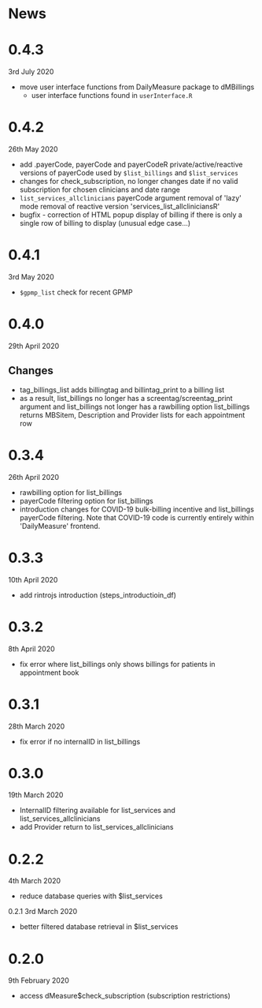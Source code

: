 # News

# 0.4.3
3rd July 2020

* move user interface functions from DailyMeasure package to dMBillings
  + user interface functions found in `userInterface.R`

# 0.4.2
26th May 2020

* add .payerCode, payerCode and payerCodeR
  private/active/reactive versions of payerCode
  used by `$list_billings` and `$list_services`
* changes for check_subscription, no longer changes
  date if no valid subscription for chosen clinicians
  and date range
* `list_services_allclinicians`
  payerCode argument
  removal of 'lazy' mode
  removal of reactive version 'services_list_allcliniciansR'
* bugfix - correction of HTML popup display of billing if there
  is only a single row of billing to display (unusual edge case...)

# 0.4.1
3rd May 2020

* `$gpmp_list` check for recent GPMP

# 0.4.0
29th April 2020

## Changes

* tag_billings_list adds billingtag and billintag_print to a billing list
* as a result, list_billings no longer has a screentag/screentag_print argument
  and list_billings not longer has a rawbilling option
  list_billings returns MBSitem, Description and Provider lists for
  each appointment row

# 0.3.4
26th April 2020

* rawbilling option for list_billings
* payerCode filtering option for list_billings
* introduction changes for COVID-19 bulk-billing incentive
  and list_billings payerCode filtering.
  Note that COVID-19 code is currently entirely within
  'DailyMeasure' frontend.

# 0.3.3
10th April 2020

* add rintrojs introduction (steps_introductioin_df)

# 0.3.2
8th April 2020

* fix error where list_billings only shows billings for patients in appointment book

# 0.3.1
28th March 2020

* fix error if no internalID in list_billings

# 0.3.0
19th March 2020

* InternalID filtering available for list_services and list_services_allclinicians
* add Provider return to list_services_allclinicians

# 0.2.2
4th March 2020

* reduce database queries with $list_services

0.2.1
3rd March 2020

* better filtered database retrieval in $list_services

# 0.2.0
9th February 2020

* access dMeasure$check_subscription (subscription restrictions)
